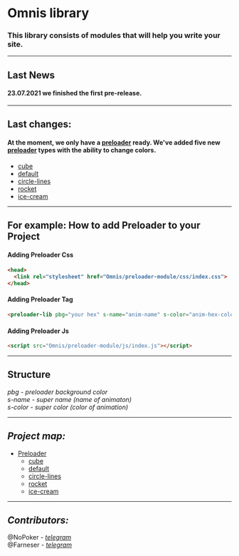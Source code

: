 # Omnis library
### This library consists of modules that will help you write your site.
***
## Last News
#### 23.07.2021 we finished the first pre-release.
***
## Last changes:
#### At the moment, we only have a [preloader][1] ready. We've added five new [preloader][1] types with the ability to change colors.
- [cube]()
- [default]()
- [circle-lines]()
- [rocket]()
- [ice-cream]()

***
## For example: How to add Preloader to your Project
<h4>Adding Preloader Css<h4>

```html
<head>
  <link rel="stylesheet" href="Omnis/preloader-module/css/index.css">
</head>
```

<h4>Adding Preloader Tag</h4>

```html
<preloader-lib pbg="your hex" s-name="anim-name" s-color="anim-hex-color"></preloader-lib>
```
<h4>Adding Preloader Js</h4>

```html
<script src="Omnis/preloader-module/js/index.js"></script>
```
***
## Structure
*pbg - preloader background color*<br>
*s-name - super name (name of animaton)*<br>
*s-color - super color (color of animation)* 
***

## *Project map:*
- [Preloader][1]
  - [cube]()
  - [default]()
  - [circle-lines]()
  - [rocket]()
  - [ice-cream]()
***
## *Contributors:*
 @NoPoker - *[telegram](https://t.me/No_Poker)*
<br> @Farneser - *[telegram](https://t.me/farneser)*

[1]: ./Omnis/preloader-module/info.md
